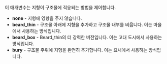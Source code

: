 이 매개변수는 지형이 구조물에 적응되는 방법을 제어합니다.

* **none** - 지형에 영향을 주지 않습니다.
* **beard_thin** - 구조물 아래에 지형을 추가하고 구조물 내부를 비웁니다. 이는 마을에서 사용하는 방식입니다.
* **beard_box** - Beard_thin의 더 강력한 버전입니다. 이는 고대 도시에서 사용하는 방식입니다.
* **bury** - 구조물 주위에 지형을 완전히 추가합니다. 이는 요새에서 사용하는 방식입니다.
